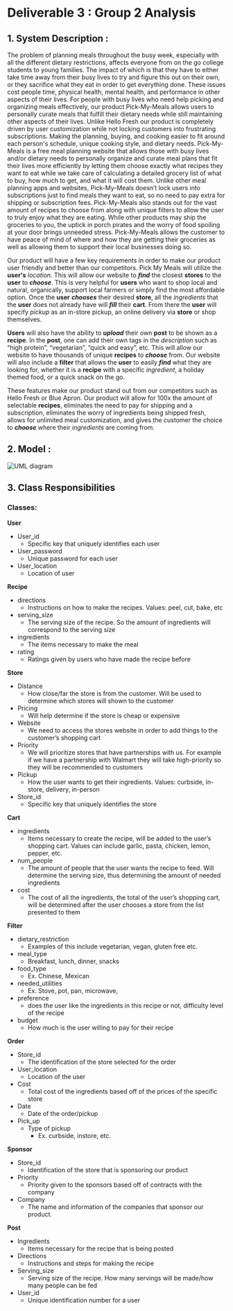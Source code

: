 # Deliverable 3 : Group 2 Analysis

## 1. System Description : 

The problem of planning meals throughout the busy week, especially with all the different dietary restrictions, affects everyone from on the go college students to young families. The impact of which is that they have to either take time away from their busy lives to try and figure this out on their own, or they sacrifice what they eat in order to get everything done. These issues cost people time, physical health, mental health, and performance in other aspects of their lives. For people with busy lives who need help picking and organizing meals effectively, our product Pick-My-Meals allows users to personally curate meals that fulfill their dietary needs while still maintaining other aspects of their lives. Unlike Hello Fresh our product is completely driven by user customization while not locking customers into frustrating subscriptions. Making the planning, buying, and cooking easier to fit around each person's schedule, unique cooking style, and dietary needs. Pick-My-Meals is a free meal planning website that allows those with busy lives and/or dietary needs to personally organize and curate meal plans that fit their lives more efficiently by letting them choose exactly what recipes they want to eat while we take care of calculating a detailed grocery list of what to buy, how much to get, and what it will cost them. Unlike other meal planning apps and websites, Pick-My-Meals doesn’t lock users into subscriptions just to find meals they want to eat, so no need to pay extra for shipping or subscription fees. Pick-My-Meals also stands out for the vast amount of recipes to choose from along with unique filters to allow the user to truly enjoy what they are eating. While other products may ship the groceries to you, the uptick in porch pirates and the worry of food spoiling at your door brings unneeded stress. Pick-My-Meals allows the customer to have peace of mind of where and how they are getting their groceries as well as allowing them to support their local businesses doing so. 

Our product will have a few key requirements in order to make our product user friendly and better than our competitors. Pick My Meals will utilize the **user's** *location*. This will allow our website to ***find*** the closest **stores** to the **user** to ***choose***. This is very helpful for **users** who want to shop local and natural, organically, support local farmers or simply find the most affordable option. Once the **user** ***chooses*** their desired **store**, all the *ingredients* that the **user** does not already have will ***fill*** their **cart**. From there the **user** will specify *pickup* as an in-store pickup, an online delivery via **store** or shop themselves.

**Users** will also have the ability to ***upload*** their own **post** to be shown as a **recipe**. In the **post**, one can add their own tags in the *description* such as “high protein”, “vegetarian”, “quick and easy”, etc. This will allow our website to have thousands of unique **recipes** to ***choose*** from. Our website will also include a **filter** that allows the **user** to easily ***find*** what they are looking for, whether it is a **recipe** with a specific *ingredient*, a holiday themed food, or a quick snack on the go.

These features make our product stand out from our competitors such as Hello Fresh or Blue Apron. Our product will allow for 100x the amount of selectable **recipes**, eliminates the need to pay for shipping and a subscription, eliminates the worry of ingredients being shipped fresh, allows for unlimited meal customization, and gives the customer the choice to ***choose*** where their *ingredients* are coming from. 

## 2. Model :

![UML diagram](https://github.com/caiton1/CS386-Meal-Creation-App-WIP-/blob/dev/Deliverables/Deliverable3/uml_diagram_cs386.drawio.png)

## 3. Class Responsibilities

### Classes:  
**User** 
- User_id 
    * Specific key that uniquely identifies each user 
- User_password 
    * Unique password for each user 
- User_location 
    * Location of user
 
**Recipe** 
- directions 
    * Instructions on how to make the recipes. Values: peel, cut, bake, etc 
- serving_size 
    * The serving size of the recipe. So the amount of ingredients will correspond  to the serving size 
- ingredients 
    * The items necessary to make the meal 
- rating 
    * Ratings given by users who have made the recipe before
  
**Store**  
- Distance 
    * How close/far the store is from the customer. Will be used to determine which stores will shown to the customer 
- Pricing 
    * Will help determine if the store is cheap or expensive 
- Website 
    * We need to access the stores website in order to add things to the customer’s shopping cart 
- Priority 
    * We will prioritize stores that have partnerships with us. For example if we have a partnership with Walmart they will take high-priority so they will be recommended to customers 
- Pickup 
    * How the user wants to get their ingredients. Values: curbside, in-store, delivery, in-person 
- Store_id 
    * Specific key that uniquely identifies the store
  
**Cart**  
- ingredients 
    * Items necessary to create the recipe, will be added to the user’s shopping cart. Values can include garlic, pasta, chicken, lemon, pepper, etc. 
- num_people 
    * The amount of people that the user wants the recipe to feed. Will determine the serving size, thus determining the amount of needed ingredients 
- cost 
    * The cost of all the ingredients, the total of the user’s shopping cart, will be determined after the user chooses a store from the list presented to them
   
**Filter**  
- dietary_restriction 
    * Examples of this include vegetarian, vegan, gluten free etc.  
- meal_type 
    * Breakfast, lunch, dinner, snacks 
- food_type 
    * Ex. Chinese, Mexican 
- needed_utilities 
    * Ex. Stove, pot, pan, microwave,  
- preference 
    * does the user like the ingredients in this recipe or not, difficulty level of the recipe 
- budget 
    * How much is the user willing to pay for their recipe
  
**Order**  
- Store_id 
    * The identification of the store selected for the order 
- User_location 
    * Location of the user 
- Cost 
    * Total cost of the ingredients based off of the prices of the specific store 
- Date 
    * Date of the order/pickup 
- Pick_up 
    * Type of pickup 
        * Ex. curbside, instore, etc.
      
**Sponsor**  
- Store_id 
    * Identification of the store that is sponsoring our product 
- Priority 
    * Priority given to the sponsors based off of contracts with the company 
- Company 
    * The name and information of the companies that sponsor our product.
  
**Post**  
- Ingredients 
    * Items necessary for the recipe that is being posted 
- Directions 
    * Instructions and steps for making the recipe 
- Serving_size 
    * Serving size of the recipe. How many servings will be made/how many people can be fed 
- User_id 
    * Unique identification number for a user 

